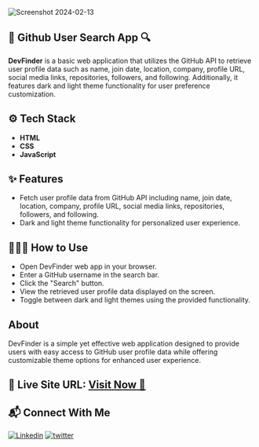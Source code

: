 ![Screenshot 2024-02-13 ](https://github.com/mhdamaan79/GitHub-User-Search-App/assets/118375524/0c6ff761-cdf7-4d59-8574-c586ba12d577)

## 👥 Github User Search App 🔍

**DevFinder** is a basic web application that utilizes the GitHub API to retrieve user profile data such as name, join date, location, company, profile URL, social media links, repositories, followers, and following. Additionally, it features dark and light theme functionality for user preference customization.

## ⚙️ Tech Stack

- **HTML** 
- **CSS** 
- **JavaScript**

## ✨ Features

- Fetch user profile data from GitHub API including name, join date, location, company, profile URL, social media links, repositories, followers, and following.
- Dark and light theme functionality for personalized user experience.

## 🧑🏻‍💻 How to Use

- Open DevFinder web app in your browser.
- Enter a GitHub username in the search bar.
- Click the "Search" button.
- View the retrieved user profile data displayed on the screen.
- Toggle between dark and light themes using the provided functionality.

## About

DevFinder is a simple yet effective web application designed to provide users with easy access to GitHub user profile data while offering customizable theme options for enhanced user experience.

## 📌 Live Site URL: <a href="https://github-user-search-app-79.netlify.app/">**Visit Now** 🚀</a>

## 📬 Connect With Me

[![Linkedin](https://img.shields.io/badge/LinkedIn-1877F2?style=for-the-badge&logo=linkedin&logoColor=white)](https://www.linkedin.com/in/mhdamaan79/)
[![twitter](	https://img.shields.io/badge/Twitter-1DA1F2?style=for-the-badge&logo=twitter&logoColor=white)](https://twitter.com/mhdamaan79)
